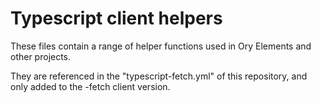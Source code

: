 # Typescript client helpers

These files contain a range of helper functions used in Ory Elements and other projects.

They are referenced in the "typescript-fetch.yml" of this repository, and only added to the -fetch client version.
